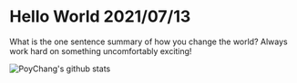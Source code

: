 # Hello World 2021/07/13

What is the one sentence summary of how you change the world? Always work hard on something uncomfortably exciting!

![PoyChang's github stats](https://github-readme-stats.vercel.app/api?username=poychang&show_icons=true&theme=dracula)
